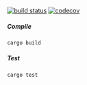 [![build status](https://travis-ci.com/GiantPlantsSociety/graphite-rs.svg?branch=master)](https://travis-ci.com/GiantPlantsSociety/graphite-rs)
[![codecov](https://codecov.io/gh/GiantPlantsSociety/graphite-rs/branch/master/graph/badge.svg)](https://codecov.io/gh/GiantPlantsSociety/graphite-rs)

##### Compile

```bash
cargo build
```

##### Test

```bash
cargo test
```

